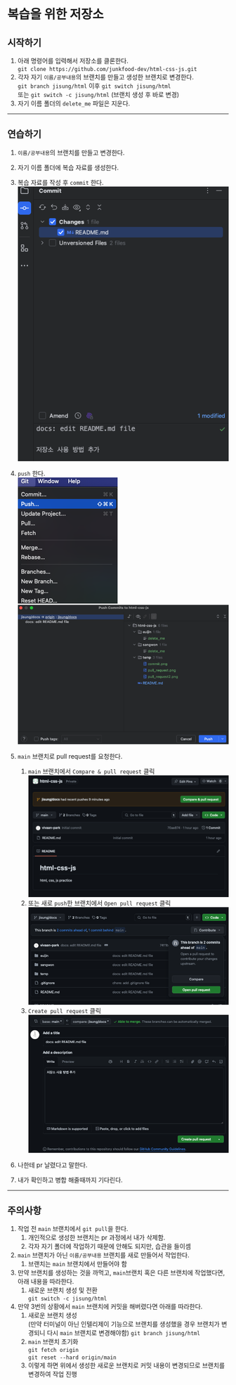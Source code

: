 # 복습을 위한 저장소

## 시작하기

1. 아래 명령어를 입력해서 저장소를 클론한다.  
   `git clone https://github.com/junkfood-dev/html-css-js.git`
2. 각자 자기 `이름/공부내용`의 브랜치를 만들고 생성한 브랜치로 변경한다.  
   `git branch jisung/html` 이후 `git switch jisung/html`  
   또는 `git switch -c jisung/html` (브랜치 생성 후 바로 변경)
3. 자기 이름 폴더의 `delete_me` 파일은 지운다.

---

## 연습하기

1. `이름/공부내용`의 브랜치를 만들고 변경한다.
2. 자기 이름 폴더에 복습 자료를 생성한다.
3. 복습 자료를 작성 후 `commit` 한다.  
   ![commit](temp/commit.png)
4. `push` 한다.  
   ![push](temp/push.png)
   ![push](temp/push2.png)
5. `main` 브랜치로 pull request를 요청한다.
    1. `main` 브랜치에서 `Compare & pull request` 클릭  
       ![pull request](temp/pull_request.png)
    2. 또는 새로 `push`한 브랜치에서 `Open pull request` 클릭  
       ![pull request](temp/pull_request3.png)
    3. `Create pull request` 클릭  
       ![pull request](temp/pull_request2.png)

6. 나한테 pr 날렸다고 말한다.
7. 내가 확인하고 병합 해줄때까지 기다린다.

---

## 주의사항

1. 작업 전 `main` 브랜치에서 `git pull`을 한다.
    1. 개인적으로 생성한 브랜치는 pr 과정에서 내가 삭제함.
    2. 각자 자기 폴더에 작업하기 때문에 안해도 되지만, 습관을 들이셈
2. `main` 브랜치가 아닌 `이름/공부내용` 브랜치를 새로 만들어서 작업한다.
    1. 브랜치는 `main` 브랜치에서 만들어야 함
3. 만약 브랜치를 생성하는 것을 까먹고, `main`브랜치 혹은 다른 브랜치에 작업했다면, 아래 내용을 따라한다.
    1. 새로운 브랜치 생성 및 전환  
       `git switch -c jisung/html`
4. 만약 3번의 상황에서 `main` 브랜치에 커밋을 해버렸다면 아래를 따라한다.
    1. 새로운 브랜치 생성  
       (만약 터미널이 아닌 인텔리제이 기능으로 브랜치를 생성했을 경우 브랜치가 변경되니 다시 `main` 브랜치로 변경해야함)
       `git branch jisung/html`
    2. `main` 브랜치 초기화  
       `git fetch origin`  
       `git reset --hard origin/main`
    3. 이렇게 하면 위에서 생성한 새로운 브랜치로 커밋 내용이 변경되므로 브랜치를 변경하여 작업 진행